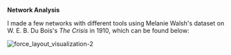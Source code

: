 **Network Analysis**

I made a few networks with different tools using Melanie Walsh's dataset on W. E. B. Du Bois's _The Crisis_ in 1910, which can be found below: 

![force_layout_visualization-2](https://github.com/kfata2/is578-introduction-to-dh/assets/144085603/615b8b11-7386-4e32-9ccc-87afa530e484)
